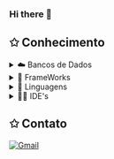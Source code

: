 ### Hi there 👋

## ✩ Conhecimento

<!--START_SECTION:BANCOS DE DADOS-->
<details>
<summary>☁️ Bancos de Dados</summary>

![MySQL](https://img.shields.io/badge/mysql-%2300f.svg?style=for-the-badge&logo=mysql&color=black&logoColor=white&labelColor=black)
![Redis](https://img.shields.io/badge/redis-%23DD0031.svg?style=for-the-badge&logo=redis&logoColor=white)

</details>

<!--START_SECTION:FRAMEWORKS-->
<details>
<summary>🍇 FrameWorks</summary>
![Spring](https://img.shields.io/badge/spring-%236DB33F.svg?style=for-the-badge&logo=spring&logoColor=white)

</details>

<!--START_SECTION:LINGUAGENS-->
<details>
<summary>📜 Linguagens</summary>

![HTML5](https://img.shields.io/badge/html5-%23E34F26.svg?style=for-the-badge&logo=html5&logoColor=white)
![CSS](https://img.shields.io/badge/CSS-239120?&style=for-the-badge&logo=css3&logoColor=white)
![Java](https://img.shields.io/badge/java-%23ED8B00.svg?style=for-the-badge&logo=java&logoColor=white)
![Python](https://img.shields.io/badge/python-3670A0?style=for-the-badge&logo=python&logoColor=ffdd54)
![JavaScript](https://img.shields.io/badge/javascript-%23323330.svg?style=for-the-badge&logo=javascript&logoColor=%23F7DF1E)

</details>

<!--START_SECTION:IDES-->
<details>
<summary>👨‍💻 IDE's</summary>

![IntelliJ IDEA](https://img.shields.io/badge/IntelliJIDEA-000000.svg?style=for-the-badge&logo=intellij-idea&logoColor=white)
![Visual Studio Code](https://img.shields.io/badge/Visual%20Studio%20Code-0078d7.svg?style=for-the-badge&logo=visual-studio-code&logoColor=white)

</details>

<!--START_SECTION:table-->
## ✩ Contato
[![Gmail](https://img.shields.io/badge/Gmail-D14836?style=for-the-badge&logo=gmail&logoColor=white)](mailto:erick13r13@gmail.com)


<!--
**C1ean-dev/C1ean-dev** is a ✨ _special_ ✨ repository because its `README.md` (this file) appears on your GitHub profile.

Here are some ideas to get you started:

- 🔭 I’m currently working on ...
- 🌱 I’m currently learning ...
- 👯 I’m looking to collaborate on ...
- 🤔 I’m looking for help with ...
- 💬 Ask me about ...
- 📫 How to reach me: ...
- 😄 Pronouns: ...
- ⚡ Fun fact: ...
-->

